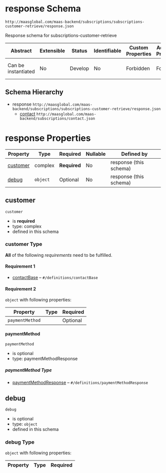 # response Schema

```
http://maasglobal.com/maas-backend/subscriptions/subscriptions-customer-retrieve/response.json
```

Response schema for subscriptions-customer-retrieve

| Abstract            | Extensible | Status  | Identifiable | Custom Properties | Additional Properties | Defined In                                                                                |
| ------------------- | ---------- | ------- | ------------ | ----------------- | --------------------- | ----------------------------------------------------------------------------------------- |
| Can be instantiated | No         | Develop | No           | Forbidden         | Forbidden             | [maas-backend/subscriptions/subscriptions-customer-retrieve/response.json](response.json) |

## Schema Hierarchy

- response `http://maasglobal.com/maas-backend/subscriptions/subscriptions-customer-retrieve/response.json`
  - [contact](../contact.md) `http://maasglobal.com/maas-backend/subscriptions/contact.json`

# response Properties

| Property              | Type     | Required     | Nullable | Defined by             |
| --------------------- | -------- | ------------ | -------- | ---------------------- |
| [customer](#customer) | complex  | **Required** | No       | response (this schema) |
| [debug](#debug)       | `object` | Optional     | No       | response (this schema) |

## customer

`customer`

- is **required**
- type: complex
- defined in this schema

### customer Type

**All** of the following _requirements_ need to be fulfilled.

#### Requirement 1

- [contactBase](contact.md) – `#/definitions/contactBase`

#### Requirement 2

`object` with following properties:

| Property        | Type | Required |
| --------------- | ---- | -------- |
| `paymentMethod` |      | Optional |

#### paymentMethod

`paymentMethod`

- is optional
- type: paymentMethodResponse

##### paymentMethod Type

- [paymentMethodResponse](contact.md) – `#/definitions/paymentMethodResponse`

## debug

`debug`

- is optional
- type: `object`
- defined in this schema

### debug Type

`object` with following properties:

| Property | Type | Required |
| -------- | ---- | -------- |

